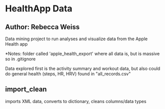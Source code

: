 # HealthApp Data
## Author: Rebecca Weiss


Data mining project to run analyses and visualize data from the Apple Health app


*Notes: folder called 'apple_health_export' where all data is, but is massive so in .gitignore

Data explored first is the activity summary and workout data, but also could do general health (steps, HR, HRV) found in "all_records.csv"

## import_clean
imports XML data, converts to dictionary, cleans columns/data types


